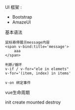 UI 框架 : 

- Bootstrap
- AmazeUI

 基本语法

```vue
鼠标悬停展示message内容
<span v-bind:title='message'>
    aaa
</span>

判断/循环
v-if / v-for="ele in elemets"
v-for='(item, index) in items'

v-on 绑定事件
```



vue生命周期

init create mounted destroy